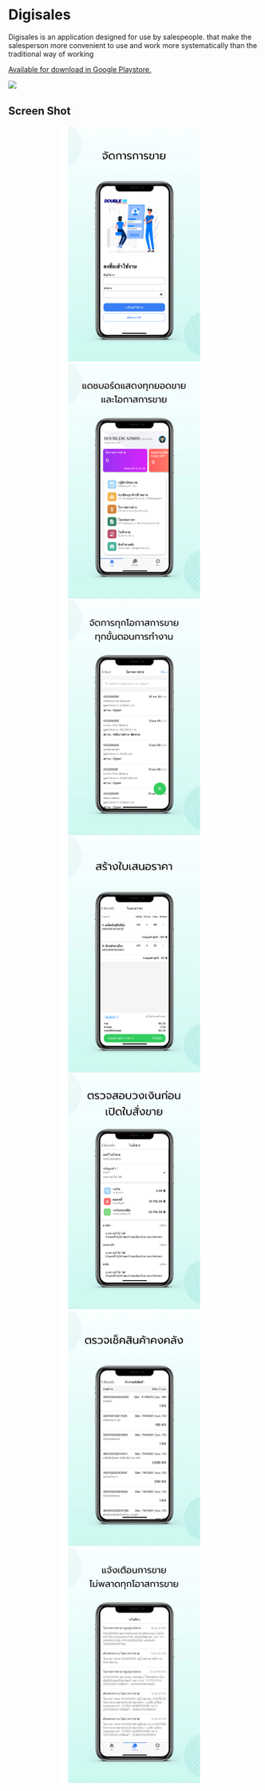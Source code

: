# Digisales

Digisales is an application designed for use by salespeople. that make the salesperson more convenient to use and work more systematically than the traditional way of working

[Available for download in Google Playstore.](https://play.google.com/store/apps/details?id=com.doublem.digisales)


![](https://github.com/noteyn51/digisales/blob/main/screenshot/intro.gif)

## Screen Shot 

<p float="left" align="center">
<kbd>
    <img src="https://github.com/noteyn51/digisales/blob/main/screenshot/1.png" alt="drawing" width="300"/>
    <img src="https://github.com/noteyn51/digisales/blob/main/screenshot/2.png" alt="drawing" width="300"/>
    <img src="https://github.com/noteyn51/digisales/blob/main/screenshot/3.png" alt="drawing" width="300"/>
    <img src="https://github.com/noteyn51/digisales/blob/main/screenshot/4.png" alt="drawing" width="300"/>
    <img src="https://github.com/noteyn51/digisales/blob/main/screenshot/5.png" alt="drawing" width="300"/>
    <img src="https://github.com/noteyn51/digisales/blob/main/screenshot/6.png" alt="drawing" width="300"/>
    <img src="https://github.com/noteyn51/digisales/blob/main/screenshot/7.png" alt="drawing" width="300"/>
</kbd>
</p>


